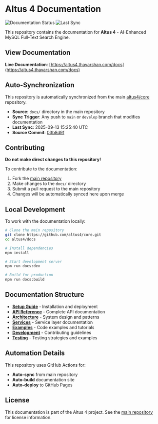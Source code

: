 # Altus 4 Documentation

![Documentation Status](https://img.shields.io/badge/docs-auto--synced-brightgreen)
![Last Sync](https://img.shields.io/badge/last%20sync-2025-09-13-blue)

This repository contains the documentation for **Altus 4** - AI-Enhanced MySQL Full-Text Search Engine.

## View Documentation

**Live Documentation**: [https://altus4.thavarshan.com/docs](https://altus4.thavarshan.com/docs)

## Auto-Synchronization

This repository is automatically synchronized from the main [altus4/core](https://github.com/altus4/core) repository.

- **Source**: `docs/` directory in the main repository
- **Sync Trigger**: Any push to `main` or `develop` branch that modifies documentation
- **Last Sync**: 2025-09-13 15:25:40 UTC
- **Source Commit**: [03b8d9f](https://github.com/altus4/core/commit/03b8d9f75b6482ce38656a6c27d785e6fa408358)

## Contributing

**Do not make direct changes to this repository!**

To contribute to the documentation:

1. Fork the [main repository](https://github.com/altus4/core)
2. Make changes to the `docs/` directory
3. Submit a pull request to the main repository
4. Changes will be automatically synced here upon merge

## Local Development

To work with the documentation locally:

```bash
# Clone the main repository
git clone https://github.com/altus4/core.git
cd altus4/docs

# Install dependencies
npm install

# Start development server
npm run docs:dev

# Build for production
npm run docs:build
```

## Documentation Structure

- **[Setup Guide](./setup/)** - Installation and deployment
- **[API Reference](./api/)** - Complete API documentation
- **[Architecture](./architecture/)** - System design and patterns
- **[Services](./services/)** - Service layer documentation
- **[Examples](./examples/)** - Code examples and tutorials
- **[Development](./development/)** - Contributing guidelines
- **[Testing](./testing/)** - Testing strategies and examples

## Automation Details

This repository uses GitHub Actions for:
- **Auto-sync** from main repository
- **Auto-build** documentation site
- **Auto-deploy** to GitHub Pages

## License

This documentation is part of the Altus 4 project. See the [main repository](https://github.com/altus4/core) for license information.
